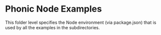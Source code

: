 # Phonic Node Examples

This folder level specifies the Node environment (via package.json) that is used by all the examples
in the subdirectories.
